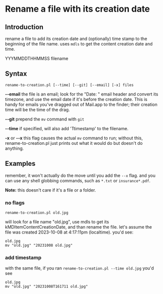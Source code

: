 # Rename a file with its creation date

## Introduction

rename a file to add its creation date and (optionally) time stamp to the beginning of the file name. uses `mdls` to get the content creation date and time.

YYYMMDDTHHMMSS filename

## Syntax

```shell
rename-to-creation.pl [--time] [--git] [--email] [-x] files
```

**--email** the file is an email; look for the "Date: " email header and convert its timezone, and use the email date if it's before the creation date. This is handy for emails you've dragged out of Mail.app to the finder; their creation time will be the time of the drag.

**--git** prepend the `mv` command with `git`

**--time** if specified, will also add 'Ttimestamp' to the filename.

**-x** or **--x** this flag causes the actual `mv` command to run; without this, rename-to-creation.pl just prints out what it would do but doesn't do anything.

## Examples

remember, it won't actually do the move until you add the `--x` flag. and you can use any shell globbing commands, such as `*.txt` or `insurance*.pdf`.

**Note:** this doesn't care if it's a file or a folder. 

### no flags

```shell
rename-to-creation.pl old.jpg
```

will look for a file name "old.jpg", use mdls to get its kMDItemContentCreationDate, and than rename the file. let's assume the file was created 2023-10-08 at 4:17:11pm (localtime). you'd see:

```shell
old.jpg
mv "old.jpg" "20231008 old.jpg"
```

### add timestamp

with the same file, if you ran `rename-to-creation.pl --time old.jpg` you'd see

```shell
old.jpg
mv "old.jpg" "20231008T161711 old.jpg"
```


